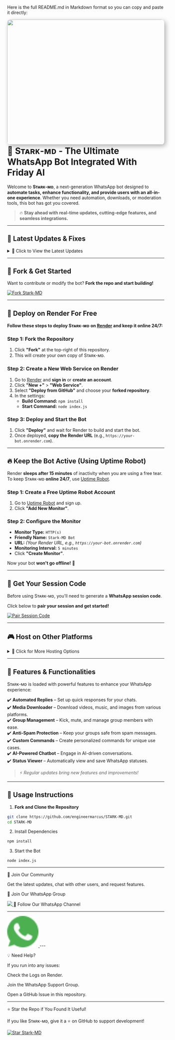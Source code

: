 Here is the full README.md in Markdown format so you can copy and paste it directly:

<a><img height="400" width="800" style="float: right; box-shadow: 5px 5px 15px rgba(0, 0, 0, 0.3); border-radius: 10px;" src='https://files.catbox.moe/6muqoo.jpg'/></a>

# 🚀 Sᴛᴀʀᴋ-ᴍᴅ - The Ultimate WhatsApp Bot Integrated With Friday AI

Welcome to **Sᴛᴀʀᴋ-ᴍᴅ**, a next-generation WhatsApp bot designed to **automate tasks, enhance functionality, and provide users with an all-in-one experience**. Whether you need automation, downloads, or moderation tools, this bot has got you covered.

> 🔥 **Stay ahead with real-time updates, cutting-edge features, and seamless integrations.**

---

## 🌟 Latest Updates & Fixes

<details>
<summary>🚀 Click to View the Latest Updates</summary>

- ✅ **All Downloaders are now fully operational!** No more broken links or failed downloads.
- ⚡ **Optimized performance for better speed and efficiency.** Experience smooth and lag-free interactions.
- 🛠 **Bug fixes & stability improvements** to ensure a seamless user experience.

</details>

---

## 🍴 Fork & Get Started

Want to contribute or modify the bot? **Fork the repo and start building!**

<a href="https://github.com/engineermarcus/STARK-MD/fork">
  <img src="https://img.shields.io/badge/FORK%20NOW-red?style=for-the-badge" alt="Fork Stark-MD">
</a>

---

## 🚀 Deploy on Render For Free

**Follow these steps to deploy Sᴛᴀʀᴋ-ᴍᴅ on [Render](https://render.com) and keep it online 24/7:**

### **Step 1: Fork the Repository**
1. Click **"Fork"** at the top-right of this repository.
2. This will create your own copy of Sᴛᴀʀᴋ-ᴍᴅ.

### **Step 2: Create a New Web Service on Render**
1. Go to [Render](https://render.com) and **sign in** or **create an account**.
2. Click **"New +"** > **"Web Service"**.
3. Select **"Deploy from GitHub"** and choose your **forked repository**.
4. In the settings:
   - **Build Command:** `npm install`
   - **Start Command:** `node index.js`


### **Step 3: Deploy and Start the Bot**
1. Click **"Deploy"** and wait for Render to build and start the bot.
2. Once deployed, **copy the Render URL** (e.g., `https://your-bot.onrender.com`).

---

## 🔥 Keep the Bot Active (Using Uptime Robot)

Render **sleeps after 15 minutes** of inactivity when you are using a free tear. To keep Sᴛᴀʀᴋ-ᴍᴅ **online 24/7**, use [Uptime Robot](https://uptimerobot.com/).

### **Step 1: Create a Free Uptime Robot Account**
1. Go to [Uptime Robot](https://uptimerobot.com/) and sign up.
2. Click **"Add New Monitor"**.

### **Step 2: Configure the Monitor**
- **Monitor Type:** `HTTP(s)`
- **Friendly Name:** `Stark-MD Bot`
- **URL:** *(Your Render URL, e.g., `https://your-bot.onrender.com`)*
- **Monitoring Interval:** `5 minutes`
- Click **"Create Monitor"**.

Now your bot **won't go offline!** 🎉

---

## 🔑 Get Your Session Code

Before using Sᴛᴀʀᴋ-ᴍᴅ, you'll need to generate a **WhatsApp session code**.

Click below to **pair your session and get started!**

<a href="https://neiman-tech.onrender.com/code">
<img src="https://img.shields.io/badge/Get%20Session%20Code-white?style=for-the-badge" alt="Pair Session Code">
</a>

---

## 🎮 Host on Other Platforms

<details>
<summary>📡 Click for More Hosting Options</summary>

- **Download Necessary Files**
<a href="https://github.com/engineermarcus/START-MD/archive/refs/heads/main.zip">
 <img src="https://img.shields.io/badge/Download%20Files-yellow?style=for-the-badge" alt="Download Stark-MD">
</a>

- **Deploy on Cloud Hosting Services**
<a href="https://bot-hosting.net/?aff=1259151615210819614">
 <img src="https://img.shields.io/badge/Signup%20&%20Deploy-gold?style=for-the-badge" alt="Deploy on Bot Hosting">
</a>

</details>

---

## 🤖 Features & Functionalities

Sᴛᴀʀᴋ-ᴍᴅ is loaded with powerful features to enhance your WhatsApp experience:

✔️ **Automated Replies** – Set up quick responses for your chats.  
✔️ **Media Downloader** – Download videos, music, and images from various platforms.  
✔️ **Group Management** – Kick, mute, and manage group members with ease.  
✔️ **Anti-Spam Protection** – Keep your groups safe from spam messages.  
✔️ **Custom Commands** – Create personalized commands for unique use cases.  
✔️ **AI-Powered Chatbot** – Engage in AI-driven conversations.  
✔️ **Status Viewer** – Automatically view and save WhatsApp statuses.  

> ⚡ *Regular updates bring new features and improvements!*

---

## 📜 Usage Instructions

1. **Fork and Clone the Repository**
```sh
git clone https://github.com/engineermarcus/STARK-MD.git
cd STARK-MD
```
2. Install Dependencies
```sh
npm install
```

3. Start the Bot
```
node index.js
```




---

🔗 Join Our Community

Get the latest updates, chat with other users, and request features.

👥 Join Our WhatsApp Group


<a href="https://chat.whatsapp.com/D0vchSlEREW3xHrAMo5p6Y" target="_blank">
  <img src="https://img.shields.io/badge/Join%20Our%20WhatsApp%20Group-25D366?style=for-the-badge&logo=whatsapp&logoColor=white" />
</a>📢 Follow Our WhatsApp Channel


---



<a href="https://whatsapp.com/channel/0029Vb9EZIl60eBdl8fIY10p">
  <img src="https://raw.githubusercontent.com/PikaBotz/My_Personal_Space/main/Images/AnyaBot_pics/Anya_v2/Whatsapp.svg" alt="WhatsApp Channel" width="100">
</a>
---

💡 Need Help?

If you run into any issues:

Check the Logs on Render.

Join the WhatsApp Support Group.

Open a GitHub Issue in this repository.



---

⭐ Star the Repo if You Found It Useful!

If you like Sᴛᴀʀᴋ-ᴍᴅ, give it a ⭐ on GitHub to support development!

<a href="https://github.com/engineermarcus/STARK-MD">
  <img src="https://img.shields.io/github/stars/engineermarcus/STARK-MD?style=for-the-badge" alt="Star Stark-MD">
</a>

